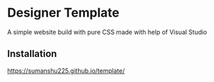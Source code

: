 # Designer Template

A simple website build with pure CSS made with help of Visual Studio

## Installation

https://sumanshu225.github.io/template/
